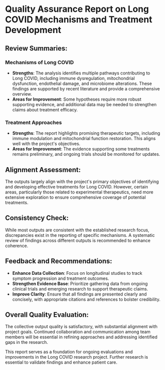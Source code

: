 # Quality Assurance Report on Long COVID Mechanisms and Treatment Development

## Review Summaries:
### Mechanisms of Long COVID
- **Strengths**: The analysis identifies multiple pathways contributing to Long COVID, including immune dysregulation, mitochondrial dysfunction, endothelial damage, and microbiome alterations. These findings are supported by recent literature and provide a comprehensive overview.
- **Areas for Improvement**: Some hypotheses require more robust supporting evidence, and additional data may be needed to strengthen claims about treatment efficacy.

### Treatment Approaches
- **Strengths**: The report highlights promising therapeutic targets, including immune modulation and mitochondrial function restoration. This aligns well with the project's objectives.
- **Areas for Improvement**: The evidence supporting some treatments remains preliminary, and ongoing trials should be monitored for updates.

## Alignment Assessment:
The outputs largely align with the project's primary objectives of identifying and developing effective treatments for Long COVID. However, certain areas, particularly those related to experimental therapeutics, need more extensive exploration to ensure comprehensive coverage of potential treatments.

## Consistency Check:
While most outputs are consistent with the established research focus, discrepancies exist in the reporting of specific mechanisms. A systematic review of findings across different outputs is recommended to enhance coherence.

## Feedback and Recommendations:
- **Enhance Data Collection**: Focus on longitudinal studies to track symptom progression and treatment outcomes.
- **Strengthen Evidence Base**: Prioritize gathering data from ongoing clinical trials and emerging research to support therapeutic claims.
- **Improve Clarity**: Ensure that all findings are presented clearly and concisely, with appropriate citations and references to bolster credibility.

## Overall Quality Evaluation:
The collective output quality is satisfactory, with substantial alignment with project goals. Continued collaboration and communication among team members will be essential in refining approaches and addressing identified gaps in the research.

This report serves as a foundation for ongoing evaluations and improvements in the Long COVID research project. Further research is essential to validate findings and enhance patient care.